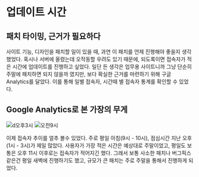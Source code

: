 # 업데이트 시간
## 패치 타이밍, 근거가 필요하다
사이트 기능, 디자인을 패치할 일이 있을 때, 과연 이 패치를 언제 진행해야 좋을지 생각했었다.
혹시나 서버에 올렸는데 오작동할 우려도 있기 때문에, 되도록이면 접속자가 적은 시간에 업데이트를 진행하고 싶었다.
일단 든 생각은 업무용 사이트니까 그냥 단순히 주말에 패치하면 되지 않을까 였지만, 
보다 확실한 근거를 마련하기 위해 구글 Analytics를 달았다. 이를 통해 일별 접속자, 시간때 별 접속자 통계를 확인할 수 있었다.

## Google Analytics로 본 가장의 무게

![d오후3시](https://user-images.githubusercontent.com/59993347/174424354-57d6ba01-6428-45bc-9b4b-d5eb32dc84e2.jpg)
![오전9시](https://user-images.githubusercontent.com/59993347/174424356-1d7e6bf2-f25e-4576-8ddc-a5780e78aeca.jpg)

이제 접속자 추이를 얼추 볼수 있었다. 주로 평일 아침(9시 - 10시), 점심시간 지난 오후 (1시 - 3시)가 제일 많았다. 
사용자가 가장 적은 시간은 예상대로 주말이었고, 평일도 보통은 오후 11시 이후로는 접속자가 적어지긴 했다. 
그래서 보통 사소한 패치나 버그픽스 같은건 평일 새벽에 진행하기도 했고, 규모가 큰 패치는 주로 주말을 통해서 진행하게 되었다.